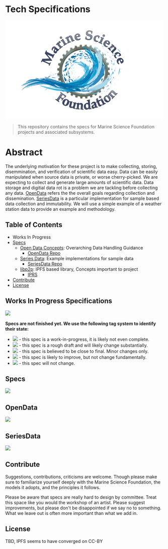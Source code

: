 # Tech Specifications
![](media-artifacts/MSF_Fishsmall.png)
> This repository contains the specs for Marine Science Foundation projects and associated subsystems.

# Abstract
The underlying motivation for these project is to make collecting, storing, disemmination, and verification of scientific data easy. Data can be easily manipulated when source data is private, or worse cherry-picked. We are expecting to collect and generate large amounts of scientific data. Data storage and digitial data rot is a problem we are tackling before collecting any data. [OpenData](#OpenData) refers the the overall goals regarding collection and dissemination. [SeriesData](#SeriesData) is a particular implementation for sample based data collection and immutability. We will use a simple example of a weather station data to provide an example and methodology. 

## Table of Contents

- Works In Progress
- [Specs](#specs)
  - [Open Data Concepts](#OpenData): Overarching Data Handling Guidance
    - [OpenData Repo](https://github.com/MarineScienceFoundation/SeriesData)
  - [Series Data](#SeriesData): Example implementations for sample data
    - [SeriesData Repo](https://github.com/MarineScienceFoundation/SeriesData)
  - [libp2p](https://github.com/libp2p/specs): IPFS based library, Concepts important to project 
    - [IPRS](https://github.com/libp2p/specs/blob/master/IPRS.md)
- [Contribute](#contribute)
- [License](#license)

## Works In Progress Specifications
[![](https://img.shields.io/badge/made%20by-Marine%20Science%20Foudation-blue.svg?style=flat-square)](http://github.com/MarineScienceFoundation)

**Specs are not finished yet. We use the following tag system to identify their state:**

- ![](https://img.shields.io/badge/status-wip-orange.svg?style=flat-square) - this spec is a work-in-progress, it is likely not even complete.
- ![](https://img.shields.io/badge/status-draft-yellow.svg?style=flat-square) - this spec is a rough draft and will likely change substantially.
- ![](https://img.shields.io/badge/status-reliable-green.svg?style=flat-square) - this spec is believed to be close to final. Minor changes only.
- ![](https://img.shields.io/badge/status-stable-brightgreen.svg?style=flat-square) - this spec is likely to improve, but not change fundamentally.
- ![](https://img.shields.io/badge/status-permanent-blue.svg?style=flat-square) - this spec will not change.
## Specs 
![](https://img.shields.io/badge/status-wip-orange.svg?style=flat-square) 
## OpenData 
![](https://img.shields.io/badge/status-wip-orange.svg?style=flat-square) 
## SeriesData 
![](https://img.shields.io/badge/status-wip-orange.svg?style=flat-square)

## Contribute

Suggestions, contributions, criticisms are welcome. Though please make sure to familiarize yourself deeply with the Marine Science Foundation, the models it adopts, and the principles it follows.

Please be aware that specs are really hard to design by committee. Treat this space like you would the workshop of an artist. Please suggest improvements, but please don't be disappointed if we say no to something. What we leave out is often more important than what we add in.

## License
TBD, IPFS seems to have converged on CC-BY
